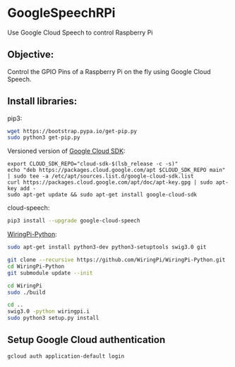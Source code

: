# GoogleSpeechRPi
Use Google Cloud Speech to control Raspberry Pi 

## Objective: 
Control the GPIO Pins of a Raspberry Pi on the fly using Google Cloud Speech.

## Install libraries:
pip3:
```bash
wget https://bootstrap.pypa.io/get-pip.py
sudo python3 get-pip.py
```

Versioned version of [Google Cloud SDK](https://cloud.google.com/sdk/downloads#linux):
```
export CLOUD_SDK_REPO="cloud-sdk-$(lsb_release -c -s)"
echo "deb https://packages.cloud.google.com/apt $CLOUD_SDK_REPO main" | sudo tee -a /etc/apt/sources.list.d/google-cloud-sdk.list
curl https://packages.cloud.google.com/apt/doc/apt-key.gpg | sudo apt-key add -
sudo apt-get update && sudo apt-get install google-cloud-sdk
```

cloud-speech:
```bash
pip3 install --upgrade google-cloud-speech
```

[WiringPi-Python](https://github.com/WiringPi/WiringPi-Python):
```bash
sudo apt-get install python3-dev python3-setuptools swig3.0 git

git clone --recursive https://github.com/WiringPi/WiringPi-Python.git
cd WiringPi-Python
git submodule update --init

cd WiringPi
sudo ./build

cd ..
swig3.0 -python wiringpi.i
sudo python3 setup.py install
```



## Setup Google Cloud authentication
```
gcloud auth application-default login
```
